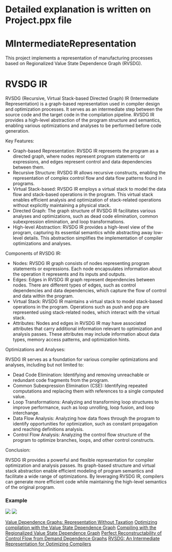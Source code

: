 # Detailed explanation is written on Project.ppx file

# MIntermediateRepresentation

This project implements a representation of manufacturing processes based on Regionalized Value State Dependence Graph (RVSDG).  

# RVSDG IR

RVSDG (Recursive, Virtual Stack-based Directed Graph) IR (Intermediate Representation) is a graph-based representation used in compiler design and optimization processes. It serves as an intermediate step between the source code and the target code in the compilation pipeline. RVSDG IR provides a high-level abstraction of the program structure and semantics, enabling various optimizations and analyses to be performed before code generation.

Key Features:
- Graph-based Representation: RVSDG IR represents the program as a directed graph, where nodes represent program statements or expressions, and edges represent control and data dependencies between them.
- Recursive Structure: RVSDG IR allows recursive constructs, enabling the representation of complex control flow and data flow patterns found in programs.
- Virtual Stack-based: RVSDG IR employs a virtual stack to model the data flow and stack-based operations in the program. This virtual stack enables efficient analysis and optimization of stack-related operations without explicitly maintaining a physical stack.
- Directed Graph: The graph structure of RVSDG IR facilitates various analyses and optimizations, such as dead code elimination, common subexpression elimination, and loop transformations.
- High-level Abstraction: RVSDG IR provides a high-level view of the program, capturing its essential semantics while abstracting away low-level details. This abstraction simplifies the implementation of compiler optimizations and analyses.

Components of RVSDG IR:
- Nodes: RVSDG IR graph consists of nodes representing program statements or expressions. Each node encapsulates information about the operation it represents and its inputs and outputs.
- Edges: Edges in RVSDG IR graph represent dependencies between nodes. There are different types of edges, such as control dependencies and data dependencies, which capture the flow of control and data within the program.
- Virtual Stack: RVSDG IR maintains a virtual stack to model stack-based operations in the program. Operations such as push and pop are represented using stack-related nodes, which interact with the virtual stack.
- Attributes: Nodes and edges in RVSDG IR may have associated attributes that carry additional information relevant to optimization and analysis passes. These attributes may include information about data types, memory access patterns, and optimization hints.

Optimizations and Analyses:

RVSDG IR serves as a foundation for various compiler optimizations and analyses, including but not limited to:
- Dead Code Elimination: Identifying and removing unreachable or redundant code fragments from the program.
- Common Subexpression Elimination (CSE): Identifying repeated computations and replacing them with references to a single computed value.
- Loop Transformations: Analyzing and transforming loop structures to improve performance, such as loop unrolling, loop fusion, and loop interchange.
- Data Flow Analysis: Analyzing how data flows through the program to identify opportunities for optimization, such as constant propagation and reaching definitions analysis.
- Control Flow Analysis: Analyzing the control flow structure of the program to optimize branches, loops, and other control constructs.

Conclusion:

RVSDG IR provides a powerful and flexible representation for compiler optimization and analysis passes. Its graph-based structure and virtual stack abstraction enable efficient modeling of program semantics and facilitate a wide range of optimizations. By leveraging RVSDG IR, compilers can generate more efficient code while maintaining the high-level semantics of the original program. 

### Example

![](doc/example1.png)
![](doc/example2.png)



[Value Dependence Graphs: Representation Without Taxation](doc/vdg-popl94.pdf)
[Optimizing compilation with the Value State Dependence Graph](doc/UCAM-CL-TR-705.pdf)
[Compiling with the Regionalized Value State Dependence Graph](doc/reissmann_poster.pdf)
[Perfect Reconstructability of Control Flow from Demand Dependence Graphs](doc/2693261.pdf)
[RVSDG: An Intermediate Representation for Optimizing Compilers](doc/main.pdf)
